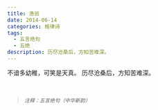 ```yaml
---
title: 渔翁
date: 2014-06-14
categories: 格律诗
tags:
  - 五言绝句
  - 五绝
description: 历尽沧桑后，方知苦难深。
---
```


不谙多幼稚，可笑是天真。
历尽沧桑后，方知苦难深。

<br/>
<blockquote>
<p><small><i>注释：五言绝句（中华新韵）</i></small></p>
</blockquote>